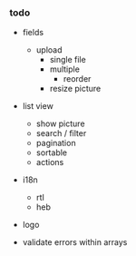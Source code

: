 ### todo

- fields
    - upload
        - single file
        - multiple
            - reorder
        - resize picture

- list view
    - show picture
    - search / filter
    - pagination
    - sortable
    - actions

- i18n
    - rtl
    - heb
- logo

- validate errors within arrays